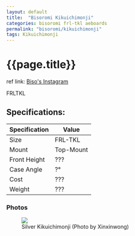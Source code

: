 ```yaml
---
layout: default
title:  "Bisoromi Kikuichimonji"
categories: bisoromi frl-tkl aeboards
permalink: "bisoromi/kikuichimonji"
tags: Kikuichimonji
---
```

# {{page.title}}

ref link: [Biso's Instagram](https://www.instagram.com/bisoromi_/)

FRLTKL

## Specifications:

| Specification | Value |
|---|---|
| Size | FRL-TKL |
| Mount | Top-Mount |
| Front Height | ??? |
| Case Angle | ?° |
| Cost | ??? |
| Weight | ??? |

### Photos
<figure>
  <img src="{{ 'assets/images/bisoromi/kikuichimonji/kikuichimonji-xxw.png' | relative_url }}">
  <figcaption>Silver Kikuichimonji (Photo by Xinxinwong)</figcaption>
</figure>

